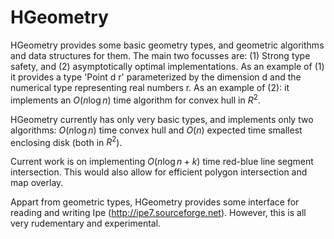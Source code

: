 HGeometry
=========

HGeometry provides some basic geometry types, and geometric algorithms and data
structures for them. The main two focusses are: (1) Strong type safety, and (2)
asymptotically optimal implementations. As an example of (1) it provides a type
'Point d r' parameterized by the dimension d and the numerical type
representing real numbers r. As an example of (2): it implements an $O(n \log
n)$ time algorithm for convex hull in $R^2$.

HGeometry currently has only very basic types, and implements only two
algorithms: $O(n \log n)$ time convex hull and $O(n)$ expected time smallest
enclosing disk (both in $R^2$).

Current work is on implementing $O(n \log n + k)$ time red-blue line segment
intersection. This would also allow for efficient polygon intersection and map
overlay.

Appart from geometric types, HGeometry provides some interface for reading and
writing Ipe (http://ipe7.sourceforge.net). However, this is all very
rudementary and experimental.
